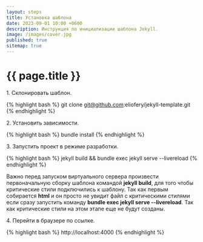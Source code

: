 ```yaml
---
layout: steps
title: Установка шаблона
date: 2023-09-01 10:00 +0600
description: Инструкция по инициализации шаблона Jekyll.
image: /images/cover.jpg
published: true
sitemap: true
---
```


# {{ page.title }}

1\. Склонировать шаблон.

{% highlight bash %}
git clone git@github.com:eliofery/jekyll-template.git
{% endhighlight %}

2\. Установить зависимости.

{% highlight bash %}
bundle install
{% endhighlight %}

3\. Запустить проект в режиме разработки.

{% highlight bash %}
jekyll build && bundle exec jekyll serve --livereload
{% endhighlight %}

Важно перед запуском виртуального сервера произвести первоначальную сборку шаблона командой **jekyll build**, для того чтобы критические стили подключились к шаблону. Так как первым собирается **html** и он просто не увидит файл с критическими стилями если сразу запустить команду **bundle exec jekyll serve --livereload**. Так как критические стили на этом этапе еще не будут созданы.

4\. Перейти в браузере по ссылке.

{% highlight bash %}
http://localhost:4000
{% endhighlight %}
